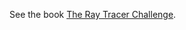 See the book [The Ray Tracer Challenge](https://pragprog.com/book/jbtracer/the-ray-tracer-challenge).
